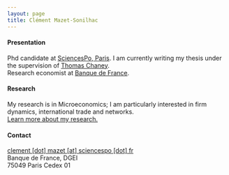 ```yaml
---
layout: page
title: Clément Mazet-Sonilhac
---
```


#### Presentation

Phd candidate at [SciencesPo, Paris](http://econ.sciences-po.fr/faculty-permanent-faculty). I am currently writing my thesis under the supervision of [Thomas Chaney](https://sites.google.com/site/thomaschaney/).  
Research economist at [Banque de France](https://www.banque-france.fr/en/page-sommaire/research).
	
#### Research

My research is in Microeconomics; I am particularly interested in firm dynamics, international trade and networks.  
[Learn more about my research.](/research)

#### Contact

[clement [dot] mazet [at] sciencespo [dot] fr](mailto:clement.mazet@sciencespo.fr)  
Banque de France, DGEI  
75049 Paris Cedex 01


